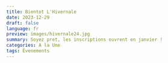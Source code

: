 ```yaml
---
title: Bientot L'Hivernale
date: 2023-12-29
draft: false
language: fr
preview: images/hivernale24.jpg
summary: Soyez pret, les inscriptions ouvrent en janvier !
categories: A la Une
tags: Évenements
---
```

